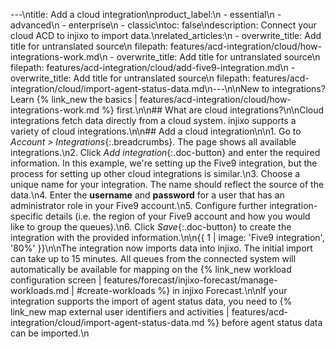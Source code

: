 ---\ntitle: Add a cloud integration\nproduct_label:\n  - essential\n  - advanced\n  - enterprise\n  - classic\ntoc: false\ndescription: Connect your cloud ACD to injixo to import data.\nrelated_articles:\n  - overwrite_title: Add title for untranslated source\n    filepath: features/acd-integration/cloud/how-integrations-work.md\n  - overwrite_title: Add title for untranslated source\n    filepath: features/acd-integration/cloud/add-five9-integration.md\n  - overwrite_title: Add title for untranslated source\n    filepath: features/acd-integration/cloud/import-agent-status-data.md\n---\n\nNew to integrations? Learn {% link_new the basics | features/acd-integration/cloud/how-integrations-work.md %} first.\n\n## What are cloud integrations?\n\nCloud integrations fetch data directly from a cloud system. injixo supports a variety of cloud integrations.\n\n## Add a cloud integration\n\n1. Go to *Account > Integrations*{:.breadcrumbs}. The page shows all available integrations.\n2. Click *Add integration*{:.doc-button} and enter the required information. In this example, we're setting up the Five9 integration, but the process for setting up other cloud integrations is similar.\n3. Choose a unique name for your integration. The name should reflect the source of the data.\n4. Enter the **username** and **password** for a user that has an administrator role in your Five9 account.\n5. Configure further integration-specific details (i.e. the region of your Five9 account and how you would like to group the queues).\n6. Click _Save_{:.doc-button} to create the integration with the provided information.\n\n{{ 1 | image: 'Five9 integration', '80%' }}\n\nThe integration now imports data into injixo. The initial import can take up to 15 minutes. All queues from the connected system will automatically be available for mapping on the {% link_new workload configuration screen | features/forecast/injixo-forecast/manage-workloads.md | #create-workloads %} in injixo Forecast.\n\nIf your integration supports the import of agent status data, you need to {% link_new map external user identifiers and activities | features/acd-integration/cloud/import-agent-status-data.md %} before agent status data can be imported.\n